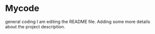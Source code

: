 # Mycode
general coding
I am editing the README file. Adding some more details about the project description.

